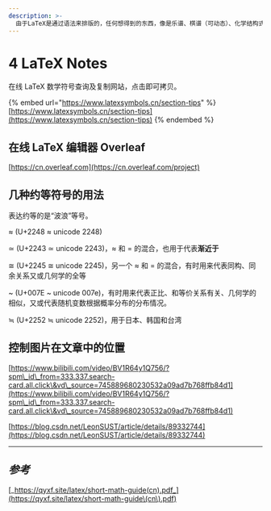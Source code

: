 ```yaml
---
description: >-
  由于LaTeX是通过语法来排版的，任何想得到的东西，像是乐谱、棋谱（可动态）、化学结构式、电路图及物理学中的费曼图等等都可以先定义规则，然后再以简单的语法排版出来，甚至是中国象棋。
---
```


# 4 LaTeX Notes

在线 LaTeX 数学符号查询及复制网站，点击即可拷贝。

{% embed url="https://www.latexsymbols.cn/section-tips" %}
[https://www.latexsymbols.cn/section-tips](https://www.latexsymbols.cn/section-tips)
{% endembed %}

## 在线 LaTeX 编辑器 Overleaf

[https://cn.overleaf.com](https://cn.overleaf.com/project)



## 几种约等符号的用法

表达约等的是“波浪”等号。

≈ (U+2248 ≈ unicode 2248)

≃ (U+2243 ≃ unicode 2243)，≈ 和 = 的混合，也用于代表**渐近于**

≅ (U+2245 ≅ unicode 2245)，另一个 ≈ 和 = 的混合，有时用来代表同构、同余关系又或几何学的全等

\~ (U+007E \~ unicode 007e)，有时用来代表正比、和等价关系有关、几何学的相似，又或代表随机变数根据概率分布的分布情况。

≒ (U+2252 ≒ unicode 2252)，用于日本、韩国和台湾



## 控制图片在文章中的位置

[https://www.bilibili.com/video/BV1R64y1Q756/?spm\_id\_from=333.337.search-card.all.click\&vd\_source=745889680230532a09ad7b768ffb84d1](https://www.bilibili.com/video/BV1R64y1Q756/?spm\_id\_from=333.337.search-card.all.click\&vd\_source=745889680230532a09ad7b768ffb84d1)

[https://blog.csdn.net/LeonSUST/article/details/89332744](https://blog.csdn.net/LeonSUST/article/details/89332744)





















***

## _参考_

[_https://qyxf.site/latex/short-math-guide(cn).pdf_](https://qyxf.site/latex/short-math-guide\(cn\).pdf)















